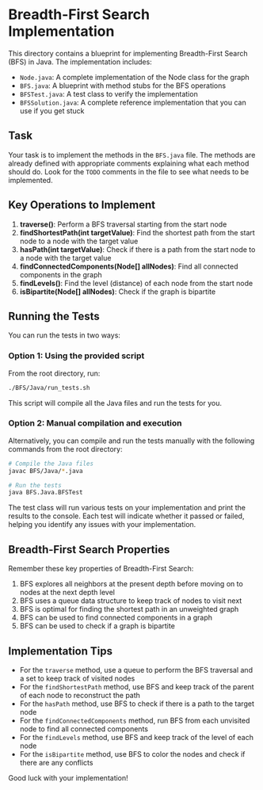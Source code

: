 # Breadth-First Search Implementation

This directory contains a blueprint for implementing Breadth-First Search (BFS) in Java. The implementation includes:

- `Node.java`: A complete implementation of the Node class for the graph
- `BFS.java`: A blueprint with method stubs for the BFS operations
- `BFSTest.java`: A test class to verify the implementation
- `BFSSolution.java`: A complete reference implementation that you can use if you get stuck

## Task

Your task is to implement the methods in the `BFS.java` file. The methods are already defined with appropriate comments explaining what each method should do. Look for the `TODO` comments in the file to see what needs to be implemented.

## Key Operations to Implement

1. **traverse()**: Perform a BFS traversal starting from the start node
2. **findShortestPath(int targetValue)**: Find the shortest path from the start node to a node with the target value
3. **hasPath(int targetValue)**: Check if there is a path from the start node to a node with the target value
4. **findConnectedComponents(Node[] allNodes)**: Find all connected components in the graph
5. **findLevels()**: Find the level (distance) of each node from the start node
6. **isBipartite(Node[] allNodes)**: Check if the graph is bipartite

## Running the Tests

You can run the tests in two ways:

### Option 1: Using the provided script

From the root directory, run:

```bash
./BFS/Java/run_tests.sh
```

This script will compile all the Java files and run the tests for you.

### Option 2: Manual compilation and execution

Alternatively, you can compile and run the tests manually with the following commands from the root directory:

```bash
# Compile the Java files
javac BFS/Java/*.java

# Run the tests
java BFS.Java.BFSTest
```

The test class will run various tests on your implementation and print the results to the console. Each test will indicate whether it passed or failed, helping you identify any issues with your implementation.

## Breadth-First Search Properties

Remember these key properties of Breadth-First Search:

1. BFS explores all neighbors at the present depth before moving on to nodes at the next depth level
2. BFS uses a queue data structure to keep track of nodes to visit next
3. BFS is optimal for finding the shortest path in an unweighted graph
4. BFS can be used to find connected components in a graph
5. BFS can be used to check if a graph is bipartite

## Implementation Tips

- For the `traverse` method, use a queue to perform the BFS traversal and a set to keep track of visited nodes
- For the `findShortestPath` method, use BFS and keep track of the parent of each node to reconstruct the path
- For the `hasPath` method, use BFS to check if there is a path to the target node
- For the `findConnectedComponents` method, run BFS from each unvisited node to find all connected components
- For the `findLevels` method, use BFS and keep track of the level of each node
- For the `isBipartite` method, use BFS to color the nodes and check if there are any conflicts

Good luck with your implementation!

